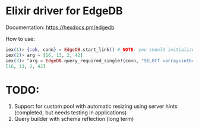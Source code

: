 # Elixir driver for EdgeDB

Documentation: https://hexdocs.pm/edgedb

How to use:

```elixir
iex(1)> {:ok, conn} = EdgeDB.start_link() # NOTE: you should initialize EdgeDB project first
iex(2)> arg = [16, 13, 2, 42]
iex(3)> ^arg = EdgeDB.query_required_single!(conn, "SELECT <array<int64>>$arg", arg: arg)
[16, 13, 2, 42]
```

# TODO:
1. Support for custom pool with automatic resizing using server hints (completed, but needs testing in applications)
2. Query builder with schema reflection (long term)

